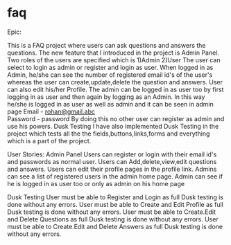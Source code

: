 # faq

Epic:

This is a FAQ project where users can ask questions and answers the 
questions. The new feature that I introduced in the project is Admin Panel.
Two roles of the users are specified which is 
1)Admin
2)User
The user can select to login as admin or register and login as user.
When logged in as Admin, he/she can see the number of registered email
id's of the user's whereas the user can create,update,delete the question 
and answers. User can also edit his/her Profile.
The admin can be logged in as user too by first logging in as user and then again by logging as
an Admin. In this way he/she is logged in as user as well as admin and it can be seen in admin page
Email - rohan@gmail.abc          
Password - password
By doing this no other user can register as admin and use his powers.
Dusk Testing
I have also implemented Dusk Testing in the project which tests all the 
the fields,buttons,links,forms and everything which is a part of the project.

User Stories:
Admin Panel
Users can register or login with their email id's and passwords as normal user.
Users can Add,delete,view,edit questions and answers.
Users can edit their profile pages in the profile link.
Admins can see a list of registered users in the admin home page.
Admin can see if he is logged in as user too or only as admin on his home page

Dusk Testing
User must be able to Register and Login as full Dusk testing is done without any errors.
User must be able to Create and Edit Profile as full Dusk testing is done without any errors.
User must be able to Create.Edit and Delete Questions as full Dusk testing is done without any errors.
User must be able to Create.Edit and Delete Answers as full Dusk testing is done without any errors.
